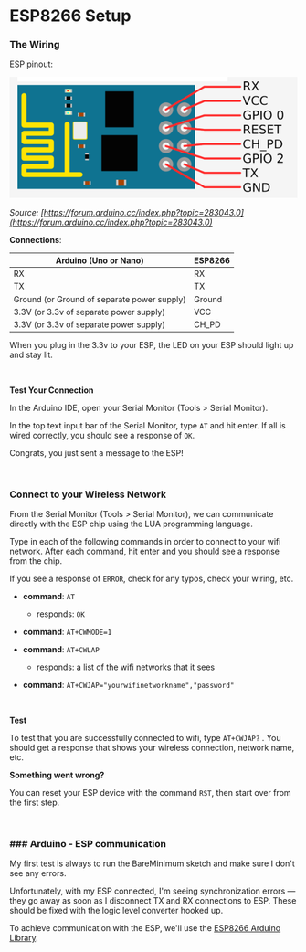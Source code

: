 # ESP8266 Setup

### The Wiring

ESP pinout:

![](images/esp-pinout.png)

*Source:  [https://forum.arduino.cc/index.php?topic=283043.0](https://forum.arduino.cc/index.php?topic=283043.0)*



**Connections**:

| Arduino (Uno or Nano)                    | ESP8266 |
| ---------------------------------------- | ------- |
| RX                                       | RX      |
| TX                                       | TX      |
| Ground (or Ground of separate power supply) | Ground  |
| 3.3V (or 3.3v of separate power supply)  | VCC     |
| 3.3V (or 3.3v of separate power supply)  | CH_PD   |

When you plug in the 3.3v to your ESP, the LED on your ESP should light up and stay lit.

<br>

**Test Your Connection**

In the Arduino IDE, open your Serial Monitor (Tools > Serial Monitor). 

In the top text input bar of the Serial Monitor, type `AT` and hit enter. If all is wired correctly, you should see a response of `OK`. 

Congrats, you just sent a message to the ESP!

<br>

### Connect to your Wireless Network

From the Serial Monitor (Tools > Serial Monitor), we can communicate directly with the ESP chip using the LUA programming language.

Type in each of the following commands in order to connect to your wifi network. After each command, hit enter and you should see a response from the chip. 

If you see a response of `ERROR`, check for any typos, check your wiring, etc.

- **command**:  `AT` 

  - responds: `OK`

- **command**:  `AT+CWMODE=1` 

- **command**:  `AT+CWLAP` 

  - responds: a list of the wifi networks that it sees

- **command**:  `AT+CWJAP="yourwifinetworkname","password"`

  <br>

**Test**

To test that you are successfully connected to wifi, type `AT+CWJAP?` . You should get a response that shows your wireless connection, network name, etc.

**Something went wrong?**

You can reset your ESP device with the command `RST`, then start over from the first step.

<br>

###  ### Arduino - ESP communication

My first test is always to run the BareMinimum sketch and make sure I don't see any errors.

Unfortunately, with my ESP connected, I'm seeing synchronization errors — they go away as soon as I disconnect TX and RX connections to ESP. These should be fixed with the logic level converter hooked up.

To achieve communication with the ESP, we'll use the [ESP8266 Arduino Library](https://github.com/esp8266/Arduino/tree/master/doc/esp8266wifi).



